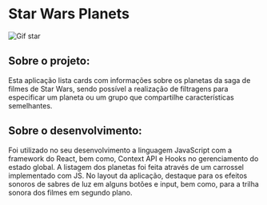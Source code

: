 # Star Wars Planets

![Gif star](https://github.com/Igormcf/star-wars-planets/blob/main/starwarsplanets.gif)

## Sobre o projeto:

Esta aplicação lista cards com informações sobre os planetas da saga de filmes de Star Wars, sendo possível a realização de filtragens para especificar um planeta ou um grupo que compartilhe características semelhantes.

## Sobre o desenvolvimento:

Foi utilizado no seu desenvolvimento a linguagem JavaScript com a framework do React, bem como, Context API e Hooks no gerenciamento do estado global.
A listagem dos planetas foi feita através de um carrossel implementado com JS. No layout da aplicação, destaque para os efeitos sonoros de sabres de luz em alguns botões e input, bem como, para a trilha sonora dos filmes em segundo plano.
